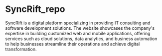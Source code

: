 # SyncRift_repo
SyncRift is a digital platform specializing in providing IT consulting and software development solutions. The website showcases the company's expertise in building customized web and mobile applications, offering services such as cloud solutions, data analytics, and business automation to help businesses streamline their operations and achieve digital transformation.
